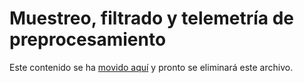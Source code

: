 <properties 
	pageTitle="[archivo] Muestreo y filtrado" 
	description="Escriba complementos para que el SDK filtre, realice muestras o agregue propiedades a los datos antes de enviar la telemetría al portal de Application Insights." 
	services="application-insights"
    documentationCenter="" 
	authors="alancameronwills" 
	manager="douge"/>
 
<tags 
	ms.service="application-insights" 
	ms.workload="tbd" 
	ms.tgt_pltfrm="ibiza" 
	ms.devlang="multiple" 
	ms.topic="article" 
	ms.date="10/22/2015" 
	ms.author="awills"/>

# Muestreo, filtrado y telemetría de preprocesamiento

Este contenido se ha [movido aquí](app-insights-api-filtering-sampling.md) y pronto se eliminará este archivo.


 

<!---HONumber=Nov15_HO1-->